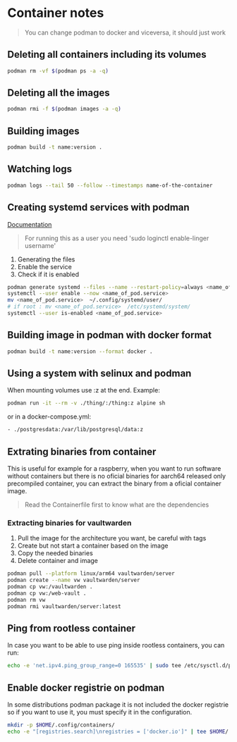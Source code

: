 # Container notes

> You can change podman to docker and viceversa, it should just work

## Deleting all containers including its volumes

```bash
podman rm -vf $(podman ps -a -q)
```

## Deleting all the images

```bash
podman rmi -f $(podman images -a -q)
```

## Building images

```bash
podman build -t name:version .
```

## Watching logs

```bash
podman logs --tail 50 --follow --timestamps name-of-the-container
```

## Creating systemd services with podman

[Documentation](http://docs.podman.io/en/latest/markdown/podman-generate-systemd.1.html)

> For running this as a user you need 'sudo loginctl enable-linger username'

1. Generating the files
2. Enable the service
3. Check if it is enabled

```bash
podman generate systemd --files --name --restart-policy=always <name_of_pod_or_container>
systemctl --user enable --now <name_of_pod.service>
mv <name_of_pod.service>  ~/.config/systemd/user/
# if root : mv <name_of_pod.service>  /etc/systemd/system/
systemctl --user is-enabled <name_of_pod.service>
```

## Building image in podman with docker format

```bash
podman build -t name:version --format docker .
```

## Using a system with selinux and podman

When mounting volumes use :z at the end.
Example:

```bash
podman run -it --rm -v ./thing/:/thing:z alpine sh
```

or in a docker-compose.yml:

```bash
- ./postgresdata:/var/lib/postgresql/data:z
```

## Extrating binaries from container

This is useful for example for a raspberry, when you
 want to run software without containers but there
 is no oficial binaries for aarch64 released only
 precompiled container, you can extract the binary
 from a oficial container image.

> Read the Containerfile first to know what are the dependencies

### Extracting binaries for vaultwarden

1. Pull the image for the architecture you want, be careful with tags
2. Create but not start a container based on the image
3. Copy the needed binaries
4. Delete container and image

```bash
podman pull --platform linux/arm64 vaultwarden/server
podman create --name vw vaultwarden/server
podman cp vw:/vaultwarden .
podman cp vw:/web-vault .
podman rm vw
podman rmi vaultwarden/server:latest
```

## Ping from rootless container

In case you want to be able to use ping inside rootless containers,
 you can run:

```sh
echo -e 'net.ipv4.ping_group_range=0 165535' | sudo tee /etc/sysctl.d/podman-ping.conf
```

## Enable docker registrie on podman

In some distributions podman package it is not included the docker
 registrie so if you want to use it, you must specify it in the
 configuration.

 ```sh
mkdir -p $HOME/.config/containers/
echo -e "[registries.search]\nregistries = ['docker.io']" | tee $HOME/.config/containers/registries.conf
 ```
